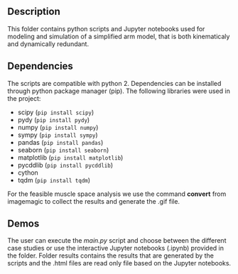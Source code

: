 Description
---

This folder contains python scripts and Jupyter notebooks used for modeling and
simulation of a simplified arm model, that is both kinematicaly and dynamically
redundant.

Dependencies
---

The scripts are compatible with python 2. Dependencies can be installed through
python package manager (pip). The following libraries were used in the project:

- scipy (`pip install scipy`)
- pydy (`pip install pydy`)
- numpy (`pip install numpy`)
- sympy (`pip install sympy`)
- pandas (`pip install pandas`)
- seaborn (`pip install seaborn`)
- matplotlib (`pip install matplotlib`)
- pycddlib (`pip install pycddlib`)
- cython
- tqdm (`pip install tqdm`)

For the feasible muscle space analysis we use the command **convert** from
imagemagic to collect the results and generate the .gif file.


Demos
---

The user can execute the *main.py* script and choose between the different case
studies or use the interactive Jupyter notebooks (.ipynb) provided in the
folder. Folder results contains the results that are generated by the scripts
and the .html files are read only file based on the Jupyter notebooks.
